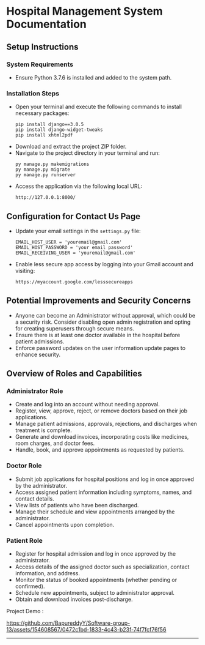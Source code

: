 # Hospital Management System Documentation

## Setup Instructions

### System Requirements
- Ensure Python 3.7.6 is installed and added to the system path.

### Installation Steps
- Open your terminal and execute the following commands to install necessary packages:
  ```
  pip install django==3.0.5
  pip install django-widget-tweaks
  pip install xhtml2pdf
  ```
- Download and extract the project ZIP folder.
- Navigate to the project directory in your terminal and run:
  ```
  py manage.py makemigrations
  py manage.py migrate
  py manage.py runserver
  ```
- Access the application via the following local URL:
  ```
  http://127.0.0.1:8000/
  ```

## Configuration for Contact Us Page
- Update your email settings in the `settings.py` file:
  ```
  EMAIL_HOST_USER = 'youremail@gmail.com'
  EMAIL_HOST_PASSWORD = 'your email password'
  EMAIL_RECEIVING_USER = 'youremail@gmail.com'
  ```
- Enable less secure app access by logging into your Gmail account and visiting:
  ```
  https://myaccount.google.com/lesssecureapps
  ```

## Potential Improvements and Security Concerns
- Anyone can become an Administrator without approval, which could be a security risk. Consider disabling open admin registration and opting for creating superusers through secure means.
- Ensure there is at least one doctor available in the hospital before patient admissions.
- Enforce password updates on the user information update pages to enhance security.


## Overview of Roles and Capabilities

### Administrator Role
- Create and log into an account without needing approval.
- Register, view, approve, reject, or remove doctors based on their job applications.
- Manage patient admissions, approvals, rejections, and discharges when treatment is complete.
- Generate and download invoices, incorporating costs like medicines, room charges, and doctor fees.
- Handle, book, and approve appointments as requested by patients.

### Doctor Role
- Submit job applications for hospital positions and log in once approved by the administrator.
- Access assigned patient information including symptoms, names, and contact details.
- View lists of patients who have been discharged.
- Manage their schedule and view appointments arranged by the administrator.
- Cancel appointments upon completion.

### Patient Role
- Register for hospital admission and log in once approved by the administrator.
- Access details of the assigned doctor such as specialization, contact information, and address.
- Monitor the status of booked appointments (whether pending or confirmed).
- Schedule new appointments, subject to administrator approval.
- Obtain and download invoices post-discharge.


Project Demo :


https://github.com/BapureddyY/Software-group-13/assets/154608567/0472c1bd-1833-4c43-b23f-74f7fcf76f56


---
